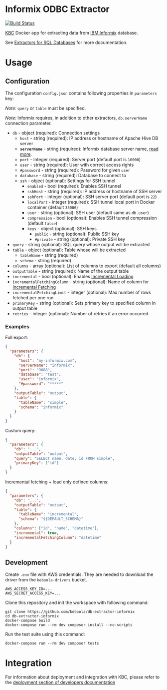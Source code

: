 # Informix ODBC Extractor

[![Build Status](https://travis-ci.com/keboola/db-extractor-informix.svg?branch=master)](https://travis-ci.com/keboola/db-extractor-informix)

[KBC](https://www.keboola.com/product/) Docker app for extracting data from [IBM Informix](https://www.ibm.com/products/informix) database.

See [Extractors for SQL Databases](https://help.keboola.com/components/extractors/database/sqldb/) for more documentation.

# Usage

## Configuration

The configuration `config.json` contains following properties in `parameters` key: 

*Note:* `query` or `table` must be specified.

*Note:* Informix requires, in addition to other extractors, `db.serverName` connection parameter.

- `db` - object (required): Connection settings
    - `host` - string (required): IP address or hostname of Apache Hive DB server
    - **`serverName`** - string (required): Informix database server name, [read more](https://www.querytool.com/help/981.htm).
    - `port` - integer (required): Server port (default port is `10000`)
    - `user` - string (required): User with correct access rights
    - `#password` - string (required): Password for given `user`
    - `database` - string (required): Database to connect to
    - `ssh` - object (optional): Settings for SSH tunnel
        - `enabled` - bool (required):  Enables SSH tunnel
        - `sshHost` - string (required): IP address or hostname of SSH server
        - `sshPort` - integer (optional): SSH server port (default port is `22`)
        - `localPort` - integer (required): SSH tunnel local port in Docker container (default `33006`)
        - `user` - string (optional): SSH user (default same as `db.user`)
        - `compression`  - bool (optional): Enables SSH tunnel compression (default `false`)
        - `keys` - object (optional): SSH keys
            - `public` - string (optional): Public SSH key
            - `#private` - string (optional): Private SSH key
- `query` - string (optional): SQL query whose output will be extracted
- `table` - object (optional): Table whose will be extracted
    - `tableName` - string (required)
    - `schema` - string (required)
- `columns` - array (optional): List of columns to export (default all columns)
- `outputTable` - string (required): Name of the output table 
- `incremental` - bool (optional):  Enables [Incremental Loading](https://help.keboola.com/storage/tables/#incremental-loading)
- `incrementalFetchingColumn` - string (optional): Name of column for [Incremental Fetching](https://help.keboola.com/components/extractors/database/#incremental-fetching)
- `incrementalFetchingLimit` - integer (optional): Max number of rows fetched per one run
- `primaryKey` - string (optional): Sets primary key to specified column in output table
- `retries` - integer (optional): Number of retries if an error occurred

### Examples

Full export:
```json
{
  "parameters": {
    "db": {
      "host": "my-informix.com",
      "serverName": "informix",
      "port": "9088",
      "database": "test",
      "user": "informix",
      "#password": "*****"
    },
    "outputTable": "output",
    "table": {
      "tableName": "simple",
      "schema": "informix"
    }
  }
}
```

Custom query:
```json
{
  "parameters": {
    "db": "...",
    "outputTable": "output",
    "query": "SELECT name, date, id FROM simple",
    "primaryKey": ["id"]
  }
}
```

Incremental fetching + load only defined columns:
```json
{
  "parameters": {
    "db": "...",
    "outputTable": "output",
    "table": {
      "tableName": "incremental",
      "schema": "${DEFAULT_SCHEMA}"
    },
    "columns": ["id", "name", "datetime"],
    "incremental": true,
    "incrementalFetchingColumn": "datetime"
  }
}
```

## Development
 
Create `.env` file with AWS credentials. They are needed to download the driver from the `keboola-drivers` bucket.
```
AWS_ACCESS_KEY_ID=...
AWS_SECRET_ACCESS_KEY=...
```
 
Clone this repository and init the workspace with following command:

```
git clone https://github.com/keboola/db-extractor-informix
cd db-extractor-informix
docker-compose build
docker-compose run --rm dev composer install --no-scripts
```

Run the test suite using this command:

```
docker-compose run --rm dev composer tests
```
 
# Integration

For information about deployment and integration with KBC, please refer to the [deployment section of developers documentation](https://developers.keboola.com/extend/component/deployment/) 
